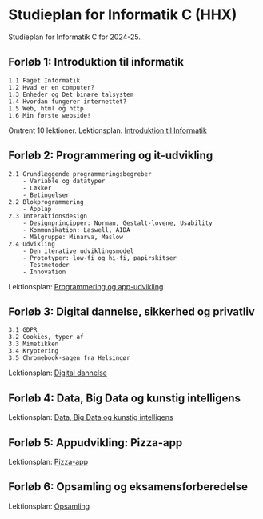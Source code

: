 # Studieplan for Informatik C (HHX)

Studieplan for Informatik C for 2024-25.

## Forløb 1: Introduktion til informatik
    1.1 Faget Informatik  
    1.2 Hvad er en computer?  
    1.3 Enheder og Det binære talsystem  
    1.4 Hvordan fungerer internettet?  
    1.5 Web, html og http  
    1.6 Min første webside!  

Omtrent 10 lektioner.
Lektionsplan: [Introduktion til Informatik](1-informatik.md)

## Forløb 2: Programmering og it-udvikling
    2.1 Grundlæggende programmeringsbegreber
        - Variable og datatyper
        - Løkker
        - Betingelser
    2.2 Blokprogrammering
        - Applap
    2.3 Interaktionsdesign
        - Designprincipper: Norman, Gestalt-lovene, Usability
        - Kommunikation: Laswell, AIDA
        - Målgruppe: Minarva, Maslow
    2.4 Udvikling
        - Den iterative udviklingsmodel
        - Prototyper: low-fi og hi-fi, papirskitser
        - Testmetoder
        - Innovation

Lektionsplan: [Programmering og app-udvikling](2-programmering.md)

## Forløb 3: Digital dannelse, sikkerhed og privatliv
    3.1 GDPR
    3.2 Cookies, typer af
    3.3 Mimetikken
    3.4 Kryptering
    3.5 Chromebook-sagen fra Helsingør

Lektionsplan: [Digital dannelse](3-dannelse.md)

## Forløb 4: Data, Big Data og kunstig intelligens

Lektionsplan: [Data, Big Data og kunstig intelligens](4-data.md)

## Forløb 5: Appudvikling: Pizza-app
Lektionsplan: [Pizza-app](5-pizza-app.md)

## Forløb 6: Opsamling og eksamensforberedelse
Lektionsplan: [Opsamling](6-opsamling.md)